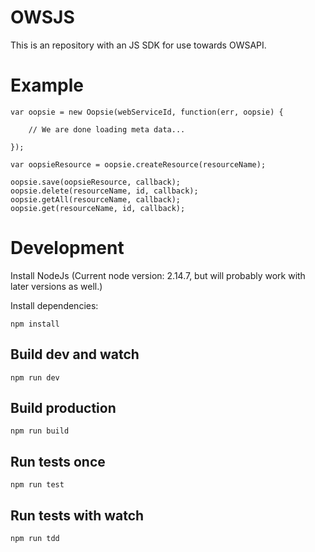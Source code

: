 # OWSJS

This is an repository with an JS SDK for use towards OWSAPI.

# Example

    var oopsie = new Oopsie(webServiceId, function(err, oopsie) {
    
        // We are done loading meta data...
    
    });
    
    var oopsieResource = oopsie.createResource(resourceName);
    
    oopsie.save(oopsieResource, callback);
    oopsie.delete(resourceName, id, callback);
    oopsie.getAll(resourceName, callback);
    oopsie.get(resourceName, id, callback);


# Development

Install NodeJs (Current node version: 2.14.7, but will probably work with later versions as well.) 

Install dependencies:

    npm install

## Build dev and watch

    npm run dev

## Build production

    npm run build

## Run tests once
  
    npm run test
    
## Run tests with watch

    npm run tdd
